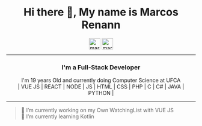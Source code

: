 <h1 align="center">
Hi there 👋, My name is Marcos Renann
</h1>
<p align="center">
<a href="https://linkedin.com/in/marcos-renann" target="blank"><img align="center" src="https://cdn.jsdelivr.net/npm/simple-icons@3.0.1/icons/linkedin.svg" alt="marcos-renann" height="30" width="30" /></a>
<a href="https://instagram.com/marcos_renann" target="blank"><img align="center" src="https://cdn.jsdelivr.net/npm/simple-icons@3.0.1/icons/instagram.svg" alt="marcos_renann" height="30" width="30" /></a>
</p>
<hr/>
<h3 align="center"> I'm a Full-Stack Developer</h3>
<p align="center">I'm 19 years Old and currently doing Computer Science at UFCA <br/>
| VUE JS | REACT | NODE | JS | HTML | CSS | PHP | C | C# | JAVA | PYTHON | </p>
<hr/>


> 🔭 I’m currently working on my Own WatchingList with VUE JS <br/>
 🌱 I’m currently learning Kotlin 

